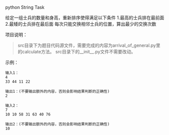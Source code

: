 python
String Task

给定一组士兵的数量和身高，重新排序使得满足以下条件
1.最高的士兵排在最前面
2.最矮的士兵排在最后面
每次只能交换相邻士兵的位置，算出最少的交换次数


项目说明：

>src目录下为题目代码源文件，需要完成的内容为arrival_of_general.py里的calculate方法。
>src目录下的__init__.py文件不需要改动。


示例：

	输入1：
	4
	33 44 11 22
	
	输出1：(不要输出额外的内容，否则会影响结果判断的正确性)
	2
	
	输入2：
	7
	10 10 58 31 63 40 76
	
	输出2：(不要输出额外的内容，否则会影响结果判断的正确性)
	10